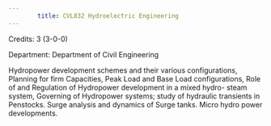 ```yaml
---
        title: CVL832 Hydroelectric Engineering
---
```

Credits: 3 (3-0-0)

Department: Department of Civil Engineering

Hydropower development schemes and their various configurations, Planning for firm Capacities, Peak Load and Base Load configurations, Role of and Regulation of Hydropower development in a mixed hydro- steam system, Governing of Hydropower systems; study of hydraulic transients in Penstocks. Surge analysis and dynamics of Surge tanks. Micro hydro power developments.